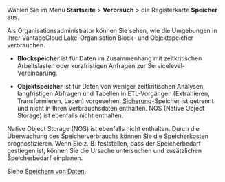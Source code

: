 Wählen Sie im Menü **Startseite** > **Verbrauch** > die Registerkarte **Speicher** aus.

Als Organisationsadministrator können Sie sehen, wie die Umgebungen in Ihrer VantageCloud Lake-Organisation Block- und Objektspeicher verbrauchen.

-   **Blockspeicher** ist für Daten im Zusammenhang mit zeitkritischen Arbeitslasten oder kurzfristigen Anfragen zur Servicelevel-Vereinbarung.


-   **Objektspeicher** ist für Daten von weniger zeitkritischen Analysen, langfristigen Abfragen und Tabellen in ETL-Vorgängen (Extrahieren, Transformieren, Laden) vorgesehen. [Sicherung](jrq1640280690304.md)-Speicher ist getrennt und nicht in Ihren Verbrauchsdaten enthalten. NOS (Native Object Storage) ist ebenfalls nicht enthalten.


Native Object Storage (NOS) ist ebenfalls nicht enthalten. Durch die Überwachung des Speicherverbrauchs können Sie die Speicherkosten prognostizieren. Wenn Sie z. B. feststellen, dass der Speicherbedarf gestiegen ist, können Sie die Ursache untersuchen und zusätzlichen Speicherbedarf einplanen.

Siehe [Speichern von Daten](https://docs.teradata.com/access/sources/dita/topic?dita:mapPath=phg1621910019905.ditamap&dita:ditavalPath=pny1626732985837.ditaval&dita:topicPath=xsu1681863280880.dita&utm_source=console&utm_medium=iph).

